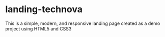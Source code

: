 # landing-technova
This is a simple, modern, and responsive landing page created as a demo project using HTML5 and CSS3

